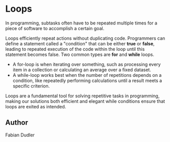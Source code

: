 # Loops

In programming, subtasks often have to be repeated multiple times for a piece of software to accomplish a certain goal.

Loops efficiently repeat actions without duplicating code. 
Programmers can define a statement called a "condition" that can be either **true** or **false**, leading to repeated execution of the code within the loop until this statement becomes false.
Two common types are **for** and **while** loops.

- A for-loop is when iterating over something, such as processing every item in a collection or calculating an average over a fixed dataset.
- A while-loop works best when the number of repetitions depends on a condition, like repeatedly performing calculations until a result meets a specific criterion.

Loops are a fundamental tool for solving repetitive tasks in programming, making our solutions both efficient and elegant while conditions ensure that loops are exited as intended.

## Author

Fabian Dudler
